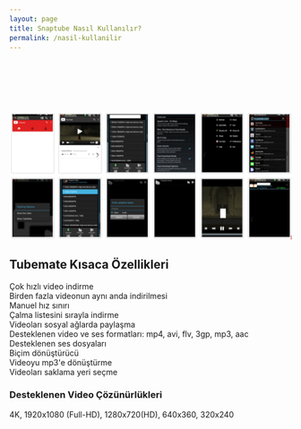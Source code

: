 ```yaml
---
layout: page
title: Snaptube Nasıl Kullanılır?
permalink: /nasil-kullanilir
---
```


<center>
<script async="" src="//pagead2.googlesyndication.com/pagead/js/adsbygoogle.js"></script>
<!-- 200 90 -->
<ins class="adsbygoogle" data-ad-client="ca-pub-7942429830883405" data-ad-slot="4977168797" style="display: inline-block; height: 90px; width: 200px;"></ins>
<script>
(adsbygoogle = window.adsbygoogle || []).push({});
</script>
</center>

<img src="/tubemate.jpg">

<h2>Tubemate Kısaca Özellikleri</h2>
Çok hızlı video indirme<br>
Birden fazla videonun aynı anda indirilmesi<br>
Manuel hız sınırı<br>
Çalma listesini sırayla indirme<br>
Videoları sosyal ağlarda paylaşma<br>
Desteklenen video ve ses formatları: mp4, avi, flv, 3gp, mp3, aac<br>
Desteklenen ses dosyaları<br>
Biçim dönüştürücü<br>
Videoyu mp3'e dönüştürme<br>
Videoları saklama yeri seçme<br>

<h3>Desteklenen Video Çözünürlükleri</h3>
4K, 1920x1080 (Full-HD), 1280x720(HD), 640x360, 320x240
